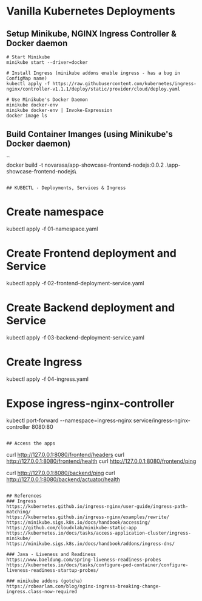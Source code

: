# Vanilla Kubernetes Deployments

## Setup Minikube, NGINX Ingress Controller & Docker daemon
```
# Start Minikube
minikube start --driver=docker

# Install Ingress (minikube addons enable ingress - has a bug in ConfigMap name)
kubectl apply -f https://raw.githubusercontent.com/kubernetes/ingress-nginx/controller-v1.1.1/deploy/static/provider/cloud/deploy.yaml

# Use Minikube's Docker Daemon
minikube docker-env
minikube docker-env | Invoke-Expression
docker image ls
```

## Build Container Imanges (using Minikube's Docker daemon)
``\
docker build -t novarasa/app-showcase-frontend-nodejs:0.0.2 .\app-showcase-frontend-nodejs\
```

## KUBECTL - Deployments, Services & Ingress
```
# Create namespace
kubectl apply -f 01-namespace.yaml

# Create Frontend deployment and Service
kubectl apply -f 02-frontend-deployment-service.yaml

# Create Backend deployment and Service
kubectl apply -f 03-backend-deployment-service.yaml

# Create Ingress
kubectl apply -f 04-ingress.yaml

# Expose ingress-nginx-controller
kubectl port-forward --namespace=ingress-nginx service/ingress-nginx-controller 8080:80
```

## Access the apps
```
curl http://127.0.0.1:8080/frontend/headers
curl http://127.0.0.1:8080/frontend/health
curl http://127.0.0.1:8080/frontend/ping

curl http://127.0.0.1:8080/backend/ping
curl http://127.0.0.1:8080/backend/actuator/health
```

## References
### Ingress
https://kubernetes.github.io/ingress-nginx/user-guide/ingress-path-matching/
https://kubernetes.github.io/ingress-nginx/examples/rewrite/
https://minikube.sigs.k8s.io/docs/handbook/accessing/
https://github.com/cloudxlab/minikube-static-app
https://kubernetes.io/docs/tasks/access-application-cluster/ingress-minikube/
https://minikube.sigs.k8s.io/docs/handbook/addons/ingress-dns/

### Java - Liveness and Readiness
https://www.baeldung.com/spring-liveness-readiness-probes
https://kubernetes.io/docs/tasks/configure-pod-container/configure-liveness-readiness-startup-probes/

### minikube addons (gotcha)
https://robearlam.com/blog/nginx-ingress-breaking-change-ingress.class-now-required 